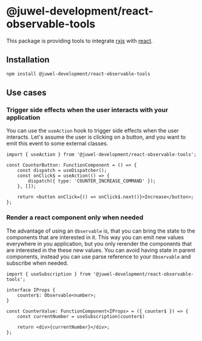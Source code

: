 # @juwel-development/react-observable-tools

This package is providing tools to integrate [rxjs](https://rxjs-dev.firebaseapp.com/) with [react](https://reactjs.org/).

## Installation

```bash
npm install @juwel-development/react-observable-tools
```

## Use cases

### Trigger side effects when the user interacts with your application

You can use the `useAction` hook to trigger side effects when the user interacts. Let's assume the user is clicking on a button, and you
want to emit this event to some external classes.

```tsx
import { useAction } from '@juwel-development/react-observable-tools';

const CounterButton: FunctionComponent = () => {
    const dispatch = useDispatcher();
    const onClick$ = useAction(() => {
        dispatch({ type: 'COUNTER_INCREASE_COMMAND' });
    }, []);

    return <button onClick={() => onClick$.next()}>Increase</button>;
};
```

### Render a react component only when needed

The advantage of using an `Observable` is, that you can bring the state to the components that are interested in it. This way you can emit
new values everywhere in you application, but you only rerender the components that are interested in the these new values. You can avoid
having state in parent components, instead you can use parse reference to your `Observable` and subscribe when needed.

```tsx
import { useSubscription } from '@juwel-development/react-observable-tools';

interface IProps {
    counter$: Observable<number>;
}

const CounterValue: FunctionComponent<IProps> = ({ counter$ }) => {
    const currentNumber = useSubscription(counter$)

    return <div>{currentNumber}</div>;
};
```